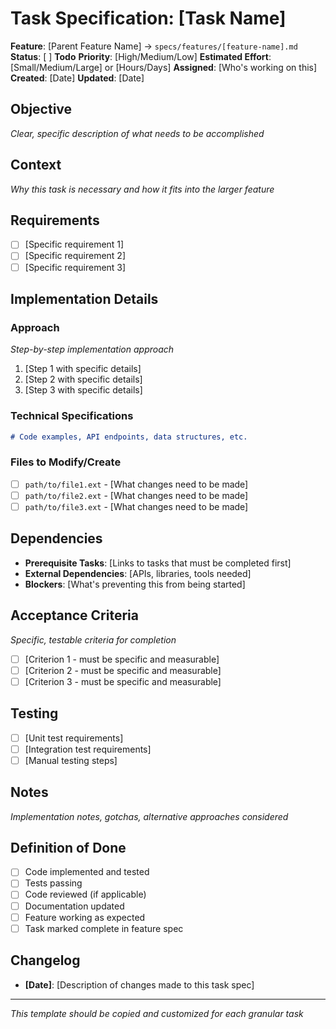 # Task Specification: [Task Name]

**Feature**: [Parent Feature Name] → `specs/features/[feature-name].md`
**Status**: [ ] **Todo**
**Priority**: [High/Medium/Low]
**Estimated Effort**: [Small/Medium/Large] or [Hours/Days]
**Assigned**: [Who's working on this]
**Created**: [Date]
**Updated**: [Date]

## Objective

_Clear, specific description of what needs to be accomplished_

## Context

_Why this task is necessary and how it fits into the larger feature_

## Requirements

- [ ] [Specific requirement 1]
- [ ] [Specific requirement 2]
- [ ] [Specific requirement 3]

## Implementation Details

### Approach

_Step-by-step implementation approach_

1. [Step 1 with specific details]
2. [Step 2 with specific details]
3. [Step 3 with specific details]

### Technical Specifications

```markdown
# Code examples, API endpoints, data structures, etc.
```

### Files to Modify/Create

- [ ] `path/to/file1.ext` - [What changes need to be made]
- [ ] `path/to/file2.ext` - [What changes need to be made]
- [ ] `path/to/file3.ext` - [What changes need to be made]

## Dependencies

- **Prerequisite Tasks**: [Links to tasks that must be completed first]
- **External Dependencies**: [APIs, libraries, tools needed]
- **Blockers**: [What's preventing this from being started]

## Acceptance Criteria

_Specific, testable criteria for completion_

- [ ] [Criterion 1 - must be specific and measurable]
- [ ] [Criterion 2 - must be specific and measurable]
- [ ] [Criterion 3 - must be specific and measurable]

## Testing

- [ ] [Unit test requirements]
- [ ] [Integration test requirements]
- [ ] [Manual testing steps]

## Notes

_Implementation notes, gotchas, alternative approaches considered_

## Definition of Done

- [ ] Code implemented and tested
- [ ] Tests passing
- [ ] Code reviewed (if applicable)
- [ ] Documentation updated
- [ ] Feature working as expected
- [ ] Task marked complete in feature spec

## Changelog

- **[Date]**: [Description of changes made to this task spec]

---

_This template should be copied and customized for each granular task_
